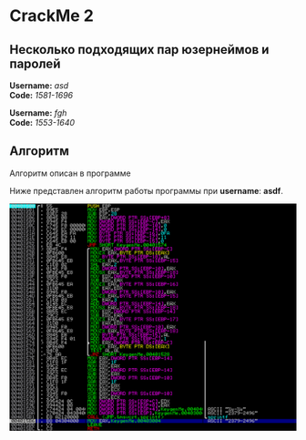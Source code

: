 # CrackMe 2

## Несколько подходящих пар юзернеймов и паролей

**Username:** *asd*  
**Code:** *1581-1696*  

**Username:** *fgh*  
**Code:** *1553-1640*  

## Алгоритм

Алгоритм описан в программе

Ниже представлен алгоритм работы программы при **username**: **asdf**.  

![disasm](/CrackMe_2/disasm.png)
